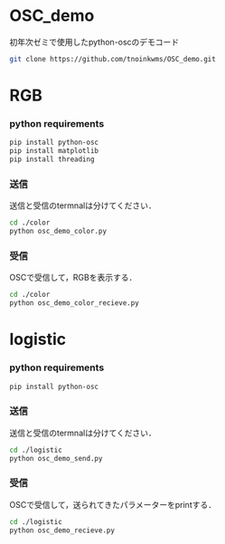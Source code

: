 # OSC_demo
初年次ゼミで使用したpython-oscのデモコード
```sh
git clone https://github.com/tnoinkwms/OSC_demo.git
```

# RGB
### python requirements
```sh
pip install python-osc
pip install matplotlib
pip install threading
```

### 送信
送信と受信のtermnalは分けてください．
```sh
cd ./color
python osc_demo_color.py
```
### 受信
OSCで受信して，RGBを表示する．
```sh
cd ./color
python osc_demo_color_recieve.py
```

# logistic
### python requirements
```sh
pip install python-osc
```

### 送信
送信と受信のtermnalは分けてください．
```sh
cd ./logistic
python osc_demo_send.py
```
### 受信
OSCで受信して，送られてきたパラメーターをprintする．
```sh
cd ./logistic
python osc_demo_recieve.py
```
